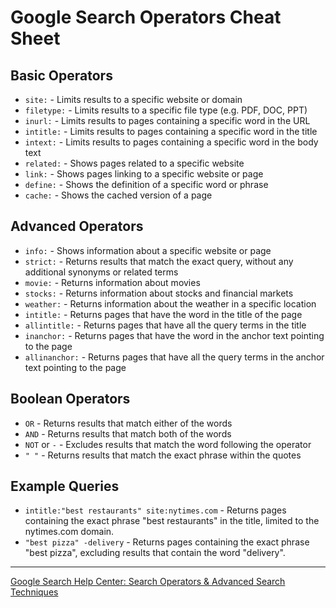 # Google Search Operators Cheat Sheet

## Basic Operators
- `site:` - Limits results to a specific website or domain
- `filetype:` - Limits results to a specific file type (e.g. PDF, DOC, PPT)
- `inurl:` - Limits results to pages containing a specific word in the URL
- `intitle:` - Limits results to pages containing a specific word in the title
- `intext:` - Limits results to pages containing a specific word in the body text
- `related:` - Shows pages related to a specific website
- `link:` - Shows pages linking to a specific website or page
- `define:` - Shows the definition of a specific word or phrase
- `cache:` - Shows the cached version of a page

## Advanced Operators
- `info:` - Shows information about a specific website or page
- `strict:` - Returns results that match the exact query, without any additional synonyms or related terms
- `movie:` - Returns information about movies
- `stocks:` - Returns information about stocks and financial markets
- `weather:` - Returns information about the weather in a specific location
- `intitle:` - Returns pages that have the word in the title of the page
- `allintitle:` - Returns pages that have all the query terms in the title
- `inanchor:` - Returns pages that have the word in the anchor text pointing to the page
- `allinanchor:` - Returns pages that have all the query terms in the anchor text pointing to the page

## Boolean Operators
- `OR` - Returns results that match either of the words
- `AND` - Returns results that match both of the words
- `NOT` or `-` - Excludes results that match the word following the operator
- `" "` - Returns results that match the exact phrase within the quotes

## Example Queries
- `intitle:"best restaurants" site:nytimes.com` - Returns pages containing the exact phrase "best restaurants" in the title, limited to the nytimes.com domain.
- `"best pizza" -delivery` - Returns pages containing the exact phrase "best pizza", excluding results that contain the word "delivery".

---

[Google Search Help Center: Search Operators & Advanced Search Techniques](https://support.google.com/websearch/answer/136861)


